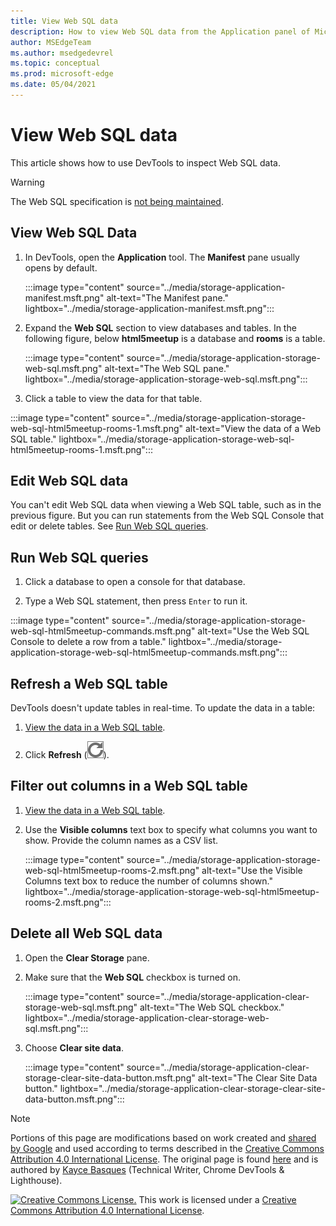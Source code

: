 ```yaml
---
title: View Web SQL data
description: How to view Web SQL data from the Application panel of Microsoft Edge DevTools.
author: MSEdgeTeam
ms.author: msedgedevrel
ms.topic: conceptual
ms.prod: microsoft-edge
ms.date: 05/04/2021
---
```

<!-- Copyright Kayce Basques

   Licensed under the Apache License, Version 2.0 (the "License");
   you may not use this file except in compliance with the License.
   You may obtain a copy of the License at

       https://www.apache.org/licenses/LICENSE-2.0

   Unless required by applicable law or agreed to in writing, software
   distributed under the License is distributed on an "AS IS" BASIS,
   WITHOUT WARRANTIES OR CONDITIONS OF ANY KIND, either express or implied.
   See the License for the specific language governing permissions and
   limitations under the License.  -->
# View Web SQL data

This article shows how to use DevTools to inspect Web SQL data.

> [!WARNING]
> The Web SQL specification is [not being maintained](https://w3.org/TR/webdatabase/#status-of-this-document).


<!-- ====================================================================== -->
## View Web SQL Data

1. In DevTools, open the **Application** tool.  The **Manifest** pane usually opens by default.

    :::image type="content" source="../media/storage-application-manifest.msft.png" alt-text="The Manifest pane." lightbox="../media/storage-application-manifest.msft.png":::

1.  Expand the **Web SQL** section to view databases and tables.  In the following figure, below **html5meetup** is a database and **rooms** is a table.

    :::image type="content" source="../media/storage-application-storage-web-sql.msft.png" alt-text="The Web SQL pane." lightbox="../media/storage-application-storage-web-sql.msft.png":::

1. Click a table to view the data for that table.

:::image type="content" source="../media/storage-application-storage-web-sql-html5meetup-rooms-1.msft.png" alt-text="View the data of a Web SQL table." lightbox="../media/storage-application-storage-web-sql-html5meetup-rooms-1.msft.png":::


<!-- ====================================================================== -->
## Edit Web SQL data

You can't edit Web SQL data when viewing a Web SQL table, such as in the previous figure.  But you can run statements from the Web SQL Console that edit or delete tables.  See [Run Web SQL queries](#run-web-sql-queries).


<!-- ====================================================================== -->
## Run Web SQL queries

1. Click a database to open a console for that database.

1. Type a Web SQL statement, then press `Enter` to run it.

:::image type="content" source="../media/storage-application-storage-web-sql-html5meetup-commands.msft.png" alt-text="Use the Web SQL Console to delete a row from a table." lightbox="../media/storage-application-storage-web-sql-html5meetup-commands.msft.png":::


<!-- ====================================================================== -->
## Refresh a Web SQL table

DevTools doesn't update tables in real-time.  To update the data in a table:

1. [View the data in a Web SQL table](#view-web-sql-data).

1. Click **Refresh** (![Refresh.](../media/refresh-icon.msft.png)).


<!-- ====================================================================== -->
## Filter out columns in a Web SQL table

1. [View the data in a Web SQL table](#view-web-sql-data).

1. Use the **Visible columns** text box to specify what columns you want to show.  Provide the column names as a CSV list.

   :::image type="content" source="../media/storage-application-storage-web-sql-html5meetup-rooms-2.msft.png" alt-text="Use the Visible Columns text box to reduce the number of columns shown." lightbox="../media/storage-application-storage-web-sql-html5meetup-rooms-2.msft.png":::


<!-- ====================================================================== -->
## Delete all Web SQL data

1. Open the **Clear Storage** pane.

1. Make sure that the **Web SQL** checkbox is turned on.

   :::image type="content" source="../media/storage-application-clear-storage-web-sql.msft.png" alt-text="The Web SQL checkbox." lightbox="../media/storage-application-clear-storage-web-sql.msft.png":::

1. Choose **Clear site data**.

   :::image type="content" source="../media/storage-application-clear-storage-clear-site-data-button.msft.png" alt-text="The Clear Site Data button." lightbox="../media/storage-application-clear-storage-clear-site-data-button.msft.png":::


<!-- ====================================================================== -->
> [!NOTE]
> Portions of this page are modifications based on work created and [shared by Google](https://developers.google.com/terms/site-policies) and used according to terms described in the [Creative Commons Attribution 4.0 International License](https://creativecommons.org/licenses/by/4.0).
> The original page is found [here](https://developers.google.com/web/tools/chrome-devtools/storage/websql) and is authored by [Kayce Basques](https://developers.google.com/web/resources/contributors#kayce-basques) (Technical Writer, Chrome DevTools \& Lighthouse).

[![Creative Commons License.](https://i.creativecommons.org/l/by/4.0/88x31.png)](https://creativecommons.org/licenses/by/4.0)
This work is licensed under a [Creative Commons Attribution 4.0 International License](https://creativecommons.org/licenses/by/4.0).
